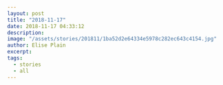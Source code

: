 ```yaml
---
layout: post
title: "2018-11-17"
date: 2018-11-17 04:33:12
description: 
image: "/assets/stories/201811/1ba52d2e64334e5978c282ec643c4154.jpg"
author: Elise Plain
excerpt: 
tags: 
  - stories
  - all
---
```



<p></p>

